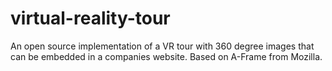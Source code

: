 # virtual-reality-tour
An open source implementation of a VR tour with 360 degree images that can be embedded in a companies website.
Based on A-Frame from Mozilla.
